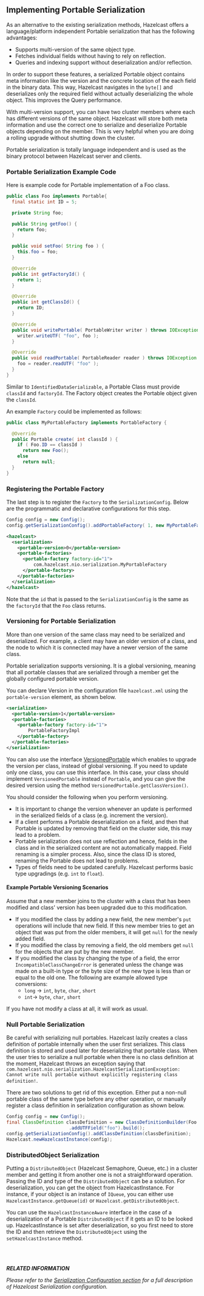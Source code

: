 


## Implementing Portable Serialization

As an alternative to the existing serialization methods, Hazelcast offers a language/platform independent Portable serialization that has the following advantages:

-   Supports multi-version of the same object type.
-   Fetches individual fields without having to rely on reflection.
-   Queries and indexing support without deserialization and/or reflection.

In order to support these features, a serialized Portable object contains meta information like the version and the concrete location of the each field in the binary data. This way, Hazelcast navigates in the `byte[]` and deserializes only the required field without actually deserializing the whole object. This improves the Query performance.

With multi-version support, you can have two cluster members where each has different versions of the same object. Hazelcast will store both meta information and use the correct one to serialize and deserialize Portable objects depending on the member. This is very helpful when you are doing a rolling upgrade without shutting down the cluster.

Portable serialization is totally language independent and is used as the binary protocol between Hazelcast server and clients.

### Portable Serialization Example Code

Here is example code for Portable implementation of a Foo class.

```java
public class Foo implements Portable{
  final static int ID = 5;

  private String foo;

  public String getFoo() {
    return foo;
  }

  public void setFoo( String foo ) {
    this.foo = foo;
  }

  @Override
  public int getFactoryId() {
    return 1;
  }

  @Override
  public int getClassId() {
    return ID;
  }

  @Override
  public void writePortable( PortableWriter writer ) throws IOException {
    writer.writeUTF( "foo", foo );
  }

  @Override
  public void readPortable( PortableReader reader ) throws IOException {
    foo = reader.readUTF( "foo" );
  }
}        
```

Similar to `IdentifiedDataSerializable`, a Portable Class must provide `classId` and `factoryId`. The Factory object creates the Portable object given the `classId`.

An example `Factory` could be implemented as follows:

```java
public class MyPortableFactory implements PortableFactory {

  @Override
  public Portable create( int classId ) {
    if ( Foo.ID == classId )
      return new Foo();
    else
      return null;
  }
}            
```

### Registering the Portable Factory

The last step is to register the `Factory` to the `SerializationConfig`. Below are the programmatic and declarative configurations for this step.


```java
Config config = new Config();
config.getSerializationConfig().addPortableFactory( 1, new MyPortableFactory() );
```


```xml
<hazelcast>
  <serialization>
    <portable-version>0</portable-version>
    <portable-factories>
      <portable-factory factory-id="1">
          com.hazelcast.nio.serialization.MyPortableFactory
      </portable-factory>
    </portable-factories>
  </serialization>
</hazelcast>
```


Note that the `id` that is passed to the `SerializationConfig` is the same as the `factoryId` that the `Foo` class returns.


### Versioning for Portable Serialization

More than one version of the same class may need to be serialized and deserialized. For example, a client may have an older version of a class, and the node to which it is connected may have a newer version of the same class. 

Portable serialization supports versioning. It is a global versioning, meaning that all portable classes that are serialized through a member get the globally configured portable version.

You can declare Version in the configuration file `hazelcast.xml` using the `portable-version` element, as shown below.

```xml
<serialization>
  <portable-version>1</portable-version>
  <portable-factories>
    <portable-factory factory-id="1">
        PortableFactoryImpl
    </portable-factory>
  </portable-factories>
</serialization>
```

You can also use the interface <a href="https://github.com/hazelcast/hazelcast/blob/master/hazelcast/src/main/java/com/hazelcast/nio/serialization/VersionedPortable.java" target="_blank">VersionedPortable</a> which enables to upgrade the version per class, instead of global versioning. If you need to update only one class, you can use this interface. In this case, your class should implement `VersionedPortable` instead of `Portable`, and you can give the desired version using the method `VersionedPortable.getClassVersion()`.

You should consider the following when you perform versioning.

- It is important to change the version whenever an update is performed in the serialized fields of a class (e.g. increment the version).
- If a client performs a Portable deserialization on a field, and then that Portable is updated by removing that field on the cluster side, this may lead to a problem.
- Portable serialization does not use reflection and hence, fields in the class and in the serialized content are not automatically mapped. Field renaming is a simpler process. Also, since the class ID is stored, renaming the Portable does not lead to problems.
- Types of fields need to be updated carefully. Hazelcast performs basic type upgradings (e.g. `int` to `float`).


#### Example Portable Versioning Scenarios

Assume that a new member joins to the cluster with a class that has been modified and class' version has been upgraded due to this modification.

- If you modified the class by adding a new field, the new member's `put` operations will include that new field. If this new member tries to get an object that was put from the older members, it will get `null` for the newly added field.
- If you modified the class by removing a field, the old members get `null` for the objects that are put by the new member.
- If you modified the class by changing the type of a field, the error `IncompatibleClassChangeError` is generated unless the change was made on a built-in type or the byte size of the new type is less than or equal to the old one. The following are example allowed type conversions:
	- `long` -> `int`, `byte`, `char`, `short`
	- `int`-> `byte`, `char`, `short` 

If you have not modify a class at all, it will work as usual.


### Null Portable Serialization

Be careful with serializing null portables. Hazelcast lazily creates a class definition of portable internally
when the user first serializes. This class definition is stored and used later for deserializing that portable class. When
the user tries to serialize a null portable when there is no class definition at the moment, Hazelcast throws an
exception saying that `com.hazelcast.nio.serialization.HazelcastSerializationException: Cannot write null portable
without explicitly registering class definition!`. 

There are two solutions to get rid of this exception. Either put
a non-null portable class of the same type before any other operation, or manually register a class definition in serialization configuration as shown below.

```java
Config config = new Config();
final ClassDefinition classDefinition = new ClassDefinitionBuilder(Foo.factoryId, Foo.getClassId)
                       .addUTFField("foo").build();
config.getSerializationConfig().addClassDefinition(classDefinition);
Hazelcast.newHazelcastInstance(config);
```


### DistributedObject Serialization

Putting a `DistributedObject` (Hazelcast Semaphore, Queue, etc.) in a cluster member and getting it from another one is not a straightforward operation. Passing the ID and type of the `DistributedObject` can be a solution. For deserialization, you can get the object from HazelcastInstance. For instance, if your object is an instance of `IQueue`, you can either use `HazelcastInstance.getQueue(id)` or `Hazelcast.getDistributedObject`.

You can use the `HazelcastInstanceAware` interface in the case of a deserialization of a Portable `DistributedObject` if it gets an ID to be looked up. HazelcastInstance is set after deserialization, so you first need to store the ID and then retrieve the `DistributedObject` using the `setHazelcastInstance` method. 


<br></br>

***RELATED INFORMATION***


*Please refer to the [Serialization Configuration section](#serialization-configuration) for a full description of Hazelcast Serialization configuration.*

 


